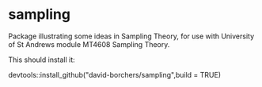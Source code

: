 # sampling
Package illustrating some ideas in Sampling Theory, for use with University of St Andrews module MT4608 Sampling Theory.

This should install it: 

devtools::install_github("david-borchers/sampling",build = TRUE)
